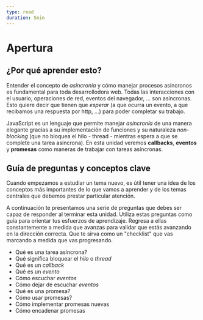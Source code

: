 ```yaml
---
type: read
duration: 5min
---
```


# Apertura

## ¿Por qué aprender esto?

Entender el concepto de _asincronía_ y cómo manejar procesos asíncronos es
fundamental para toda desarrollodora web. Todas las interacciones con el
usuario, operaciones de red, eventos del navegador, ... son asíncronas. Esto
quiere decir que tienen que _esperar_ (a que ocurra un evento, a que recibamos
una respuesta por http, ...) para poder completar su trabajo.

JavaScript es un lenguaje que permite manejar _asincronía_ de una manera
elegante gracias a su implementación de funciones y su naturaleza _non-blocking_
(que no bloquea el hilo - thread - mientras espera a que se complete una tarea
asíncrona). En esta unidad veremos **callbacks**, **eventos** y **promesas**
como maneras de trabajar con tareas asíncronas.

## Guía de preguntas y conceptos clave

Cuando empezamos a estudiar un tema nuevo, es útil tener una idea de los
conceptos más importantes de lo que vamos a aprender y de los temas centrales
que debemos prestar particular atención.

A continuación te presentamos una serie de preguntas que debes ser capaz de
responder al terminar esta unidad. Utiliza estas preguntas como guía para
orientar tus esfuerzos de aprendizaje. Regresa a ellas constantemente a medida
que avanzas para validar que estás avanzando en la dirección correcta. Que te
sirva como un "checklist" que vas marcando a medida que vas progresando.

* Qué es una tarea asíncrona?
* Qué significa bloquear el _hilo_ o _thread_
* Qué es un _callback_
* Qué es un _evento_
* Cómo escuchar _eventos_
* Cómo dejar de escuchar _eventos_
* Qué es una promesa?
* Cómo usar promesas?
* Cómo implementar promesas nuevas
* Cómo encadenar promesas
